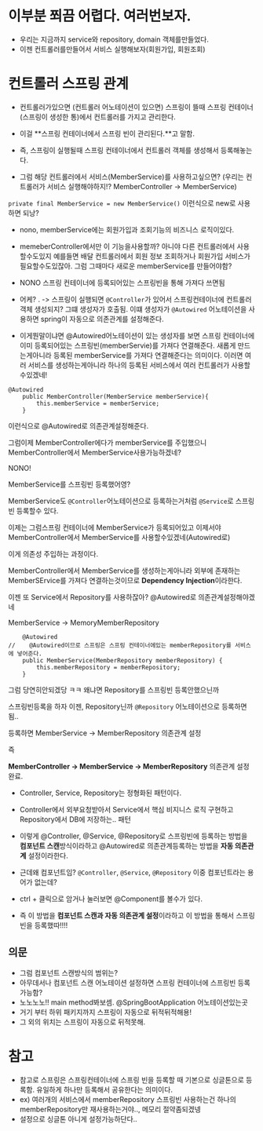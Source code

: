 # 이부분 쬐끔 어렵다. 여러번보자.

- 우리는 지금까지 service와 repository, domain 객체를만들었다.
- 이젠 컨트롤러를만들어서 서비스 실행해보자(회원가입, 회원조회)

# 컨트롤러 스프링 관계

- 컨트롤러가있으면 (컨트롤러 어노테이션이 있으면) 스프링이 뜰때 스프링 컨테이너(스프링이 생성한 통)에서 컨트롤러를 가지고 관리한다.
- 이걸 **스프링 컨테이너에서 스프링 빈이 관리된다.**고 말함.
- 즉, 스프링이 실행될때 스프링 컨테이너에서 컨트롤러 객체를 생성해서 등록해놓는다.

- 그럼 해당 컨트롤러에서 서비스(MemberService)를 사용하고싶으면? (우리는 컨트롤러가 서비스 실행해야하지!? MemberController -> MemberService)

`private final MemberService = new MemberService()` 이런식으로 new로 사용하면 되낭?

- nono, memberService에는 회원가입과 조회기능의 비즈니스 로직이있다.
- memeberController에서만 이 기능을사용할까? 아니야 다른 컨트롤러에서 사용할수도있지 예를들면 배달 컨트롤러에서 회원 정보 조회하거나 회원가입 서비스가 필요할수도있잖아. 그럼 그때마다 새로운 memberService를 만들어야함?

- NONO 스프링 컨테이너에 등록되어있는 스프링빈을 통해 가져다 쓰면됨
- 어케? . -> 스프링이 실행되면 `@Controller`가 있어서 스프링컨테이너에 컨트롤러 객체 생성되지? 그떄 생성자가 호출됨. 이떄 생성자가 `@Autowired` 어노테이션을 사용하면 spring이 자동으로 의존관계를 설정해준다.
- 이게뭔말이냐면 @Autowired어노테이션이 있는 생성자를 보면 스프링 컨테이너에 이미 등록되어있는 스프링빈(memberServie)를 가져다 연결해준다. 새롭게 만드는게아니라 등록된 memberService를 가져다 연결해준다는 의미이다. 이러면 여러 서비스를 생성하는게아니라 하나의 등록된 서비스에서 여러 컨트롤러가 사용할수있겠네!

```
@Autowired
    public MemberController(MemberService memberService){
        this.memberService = memberService;
    }
```

이런식으로 @Autowired로 의존관계설정해준다.

그럼이제 MemberController에다가 memberService를 주입했으니 MemberController에서 MemberService사용가능하겠네?

NONO!

MemberService를 스프링빈 등록했어영?

MemberService도 `@Controller`어노테이션으로 등록하는거처럼 `@Service`로 스프링빈 등록할수 있다.

이제는 그럼스프링 컨테이너에 MemberService가 등록되어있고 이제서야 MemberController에서 MemberService를 사용할수있겠네(Autowired로)

이게 의존성 주입하는 과정이다.

MemberController에서 MemberService를 생성하는게아니라 외부에 존재하는 MemberSErvice를 가져다 연결하는것이므로 **Dependency Injection**이라한다.

이젠 또 Service에서 Repository를 사용하잖아?
@Autowired로 의존관계설정해야겠네

MemberService -> MemoryMemberRepository

```
    @Autowired
//    @Autowired이므로 스프링은 스프링 컨테이너에있는 memberRepository를 서비스에 넣어준다.
    public MemberService(MemberRepository memberRepository) {
        this.memberRepository = memberRepository;
    }
```

그럼 당연히안되겠당 ㅋㅋ 왜냐면 Repository를 스프링빈 등록안했으닌까

스프링빈등록을 하자 이젠, Repository닌까 `@Repository` 어노테이션으로 등록하면됨..

등록하면 MemberService -> MemberRepository 의존관계 설정

즉

**MemberController -> MemberService -> MemberRepository** 의존관계 설정완료.

- Controller, Service, Repository는 정형화된 패턴이다.
- Controller에서 외부요청받아서 Service에서 핵심 비지니스 로직 구현하고 Repository에서 DB에 저장하는.. 패턴

- 이렇게 @Controller, @Service, @Repository로 스프링빈에 등록하는 방법을 **컴포넌트 스캔**방식이라하고 @Autowired로 의존관계등록하는 방법을 **자동 의존관계** 설정이라한다.

- 근데왜 컴포넌트임? `@Controller`, `@Service`, `@Repository` 이중 컴포넌트라는 용어가 없는데?

- ctrl + 클릭으로 암거나 눌러보면 @Component를 볼수가 있다.

- 즉 이 방법을 **컴포넌트 스캔과 자동 의존관계 설정**이라하고 이 방법을 통해서 스프링빈을 등록했따!!!!

## 의문

- 그럼 컴포넌트 스캔방식의 범위는?
- 아무데서나 컴포넌트 스캔 어노테이션 설정하면 스프링 컨테이너에 스프링빈 등록가능함?
- 노노노노!! main method봐보셈. @SpringBootApplication 어노테이션있는곳
- 거기 부터 하위 패키지까지 스프링이 자동으로 뒤적뒤적해용!
- 그 외의 위치는 스프링이 자동으로 뒤적못해.

# 참고

- 참고로 스프링은 스프링컨테이너에 스프링 빈을 등록할 때 기본으로 싱글톤으로 등록함. 유일하게 하나만 등록해서 공유한다는 의미이다.
- ex) 여러개의 서비스에서 memberRepository 스프링빈 사용하는건 하나의 memberRepository만 재사용하는거야.., 메모리 절약좀되겠넹
- 설정으로 싱글톤 아니게 설정가능하단다..
